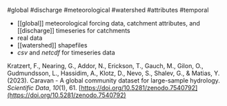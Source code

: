 #global #discharge #meteorological #watershed #attributes #temporal
- [[global]] meteorological forcing data, catchment attributes, and [[discharge]] timeseries for catchments
- real data
- [[watershed]] shapefiles
- _csv_ and _netcdf_ for timeseries data

Kratzert, F., Nearing, G., Addor, N., Erickson, T., Gauch, M., Gilon, O., Gudmundsson, L., Hassidim, A., Klotz, D., Nevo, S., Shalev, G., & Matias, Y. (2023). Caravan - A global community dataset for large-sample hydrology. _Scientific Data_, _10_(1), 61. [https://doi.org/10.5281/zenodo.7540792](https://doi.org/10.5281/zenodo.7540792)